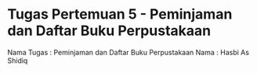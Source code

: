 # Tugas Pertemuan 5 - Peminjaman dan Daftar Buku Perpustakaan
Nama Tugas : Peminjaman dan Daftar Buku Perpustakaan
Nama : Hasbi As Shidiq
